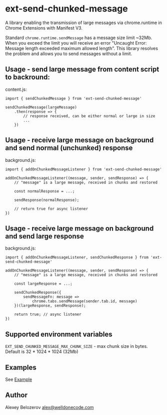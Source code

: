 # ext-send-chunked-message

A library enabling the transmission of large messages via chrome.runtime in Chrome Extensions with Manifest V3.

Standard `chrome.runtime.sendMessage` has a message size limit ~32Mb. When you exceed the limit you will receive an error "Uncaught Error: Message length exceeded maximum allowed length". This library resolves the problem and allows you to send messages without a limit.

## Usage - send large message from content script to backround:

content.js:

```
import { sendChunkedMessage } from 'ext-send-chunked-message'

sendChunkedMessage(largeMessage)
    .then(response => {
        // response received, can be either normal or large in size
        ...
    })
```

## Usage - receive large message on background and send normal (unchunked) response

background.js:
```
import { addOnChunkedMessageListener } from 'ext-send-chunked-message'

addOnChunkedMessageListener((message, sender, sendResponse) => {
    // "message" is a large message, received in chunks and restored

    const normalResponse = ...;

    sendResponse(normalResponse);

    // return true for async listener
})
```

## Usage - receive large message on background and send large response

background.js:
```
import { addOnChunkedMessageListener, sendChunkedResponse } from 'ext-send-chunked-message'

addOnChunkedMessageListener((message, sender, sendResponse) => {
    // "message" is a large message, received in chunks and restored

    const largeResponse = ...;

    sendChunkedResponse({
        sendMessageFn: message =>
            chrome.tabs.sendMessage(sender.tab.id, message)
    })(largeResponse, sendResponse);

    return true; // async listener
})
```

## Supported environment variables

`EXT_SEND_CHUNKED_MESSAGE_MAX_CHUNK_SIZE` - max chunk size in bytes. Default is 32 * 1024 * 1024 (32Mb)

## Examples

See [Example](./example/chrome-extension/README.md)

## Author

Alexey Belozerov <alex@welldonecode.com>